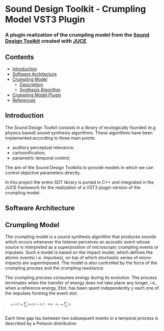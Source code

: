 <!-- omit in toc -->
# Sound Design Toolkit - Crumpling Model VST3 Plugin
<!-- omit in toc -->
### A plugin realization of the crumpling model from the [Sound Design Toolkit](http://www.soundobject.org/SDT/) created with [JUCE](https://juce.com/)

<!-- omit in toc -->
## Contents
- [Introduction](#introduction)
- [Software Architecture](#software-architecture)
- [Crumpling Model](#crumpling-model)
    - [Description](#description)
    - [Synthesis Algorithm](#synthesis-algorithm)
- [Crumpling Model Plugin](#impact-model-plugin)
- [References](#references)
 
## Introduction
The Sound Design Toolkit consists in a library of ecologically founded (e.g physics based) sound synthesis algorithms. These algorithms have been implemented according to three main points:
- auditory perceptual relevance;
- cartoonification;
- parametric temporal control;

The aim of the Sound Design Toolkitis to provide models in which we can control objective parameters directly.

In this project the entire SDT library is ported in C++ and integrated in the JUCE framework for the realization of a VST3 plugin version of the crumpling model.

## Software Architecture

## Crumpling Model

The crumpling model is a sound synthesis algorithm that produces sounds which occurs whenever the listener perceives an acoustic event whose source is interpreted as a superposition of microscopic crumpling events or impulses.
Such a model is based on the impact model, which defines the atomic events( i.e. impulses), on top of which stochastic series of micro-impacts are superimposed. The model is also controlled by the force of the crumpling process and the crumpling resistance.

The crumpling process consumes energy during its evolution. The process terminates when the transfer of energy does not take place any longer, i.e., when a reference energy, Etot, has been spent independently y each one of the impulses forming the event stot.

<img src="Documents/eq1.png" width="50%">

Each time gap tau between two subsequent events in a temporal process is described by a Poisson distribution

